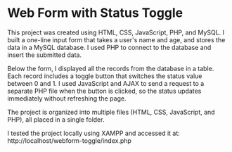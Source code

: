 # Web Form with Status Toggle

This project was created using HTML, CSS, JavaScript, PHP, and MySQL. I built a one-line input form that takes a user's name and age, and stores the data in a MySQL database. I used PHP to connect to the database and insert the submitted data.

Below the form, I displayed all the records from the database in a table. Each record includes a toggle button that switches the status value between 0 and 1. I used JavaScript and AJAX to send a request to a separate PHP file when the button is clicked, so the status updates immediately without refreshing the page.

The project is organized into multiple files (HTML, CSS, JavaScript, and PHP), all placed in a single folder.

I tested the project locally using XAMPP and accessed it at:
http://localhost/webform-toggle/index.php
